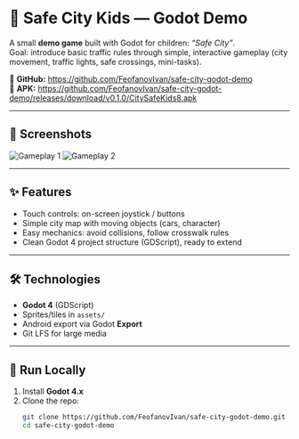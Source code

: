 # 🚸 Safe City Kids — Godot Demo

A small **demo game** built with Godot for children: *“Safe City”*.  
Goal: introduce basic traffic rules through simple, interactive gameplay (city movement, traffic lights, safe crossings, mini-tasks).

🔗 **GitHub:** https://github.com/FeofanovIvan/safe-city-godot-demo  
📲 **APK:** https://github.com/FeofanovIvan/safe-city-godot-demo/releases/download/v0.1.0/CitySafeKids8.apk

---

## 📸 Screenshots
![Gameplay 1](media/5278625492842445051.jpg)
![Gameplay 2](media/5278625492842445052.jpg)

---

## ✨ Features
- Touch controls: on-screen joystick / buttons  
- Simple city map with moving objects (cars, character)  
- Easy mechanics: avoid collisions, follow crosswalk rules  
- Clean Godot 4 project structure (GDScript), ready to extend

---

## 🛠 Technologies
- **Godot 4** (GDScript)  
- Sprites/tiles in `assets/`  
- Android export via Godot **Export**  
- Git LFS for large media

---

## 🚀 Run Locally
1. Install **Godot 4.x**  
2. Clone the repo:
   ```bash
   git clone https://github.com/FeofanovIvan/safe-city-godot-demo.git
   cd safe-city-godot-demo
